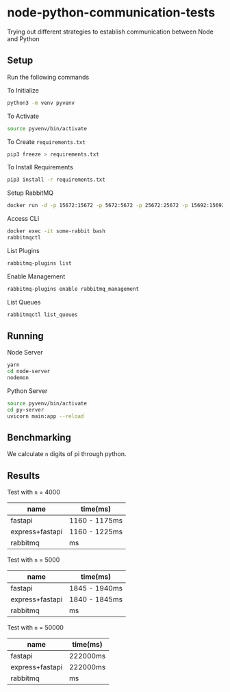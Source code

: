 # node-python-communication-tests

Trying out different strategies to establish communication between Node and Python

## Setup

Run the following commands

To Initialize

```bash
python3 -m venv pyvenv
```

To Activate

```bash
source pyvenv/bin/activate
```

To Create `requirements.txt`

```bash
pip3 freeze > requirements.txt
```

To Install Requirements

```bash
pip3 install -r requirements.txt
```

Setup RabbitMQ

```bash
docker run -d -p 15672:15672 -p 5672:5672 -p 25672:25672 -p 15692:15692 --hostname my-rabbit --name some-rabbit rabbitmq:3.8-management
```

Access CLI

```bash
docker exec -it some-rabbit bash
rabbitmqctl
```

List Plugins

```bash
rabbitmq-plugins list
```

Enable Management

```bash
rabbitmq-plugins enable rabbitmq_management
```

List Queues

```bash
rabbitmqctl list_queues
```

## Running

Node Server

```bash
yarn
cd node-server
nodemon
```

Python Server

```bash
source pyvenv/bin/activate
cd py-server
uvicorn main:app --reload
```

## Benchmarking

We calculate `n` digits of pi through python.

## Results

Test with `n` = 4000

| name            | time(ms)      |
| --------------- | ------------- |
| fastapi         | 1160 - 1175ms |
| express+fastapi | 1160 - 1225ms |
| rabbitmq        | ms            |

Test with `n` = 5000

| name            | time(ms)      |
| --------------- | ------------- |
| fastapi         | 1845 - 1940ms |
| express+fastapi | 1840 - 1845ms |
| rabbitmq        | ms            |

Test with `n` = 50000

| name            | time(ms) |
| --------------- | -------- |
| fastapi         | 222000ms |
| express+fastapi | 222000ms |
| rabbitmq        | ms       |
